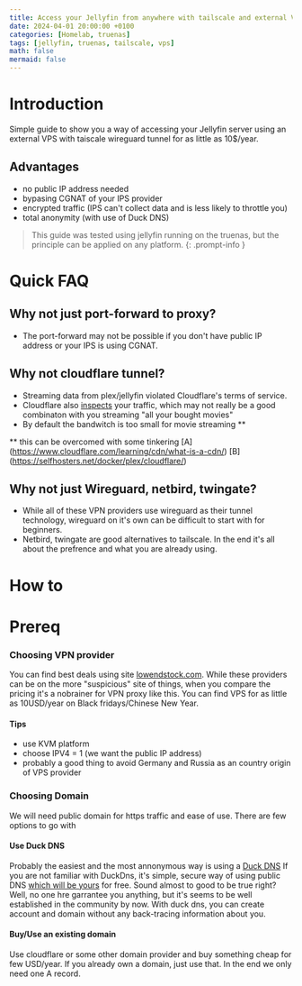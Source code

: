 ```yaml
---
title: Access your Jellyfin from anywhere with tailscale and external VPS
date: 2024-04-01 20:00:00 +0100
categories: [Homelab, truenas]
tags: [jellyfin, truenas, tailscale, vps]
math: false
mermaid: false
---
```

# Introduction
Simple guide to show you a way of accessing your Jellyfin server using an external VPS with taiscale wireguard tunnel for as little as 10$/year.

## Advantages
* no public IP address needed
* bypasing CGNAT of your IPS provider
* encrypted traffic (IPS can't collect data and is less likely to throttle you)
* total anonymity (with use of Duck DNS)

> This guide was tested using jellyfin running on the truenas, but the principle can be applied on any platform.
{: .prompt-info }
 
# Quick FAQ
## Why not just port-forward to proxy?
* The port-forward may not be possible if you don't have public IP address or your IPS is using CGNAT.

## Why not cloudflare tunnel?
* Streaming data from plex/jellyfin violated Cloudflare's terms of service.
* Cloudflare also [inspects](https://developers.cloudflare.com/analytics/network-analytics/reference/data-collection/) your traffic, which may not really be a good combinaton with you streaming "all your bought movies"
* By default the bandwitch is too small for movie streaming ** 

** this can be overcomed with some tinkering [A] (https://www.cloudflare.com/learning/cdn/what-is-a-cdn/) [B] (https://selfhosters.net/docker/plex/cloudflare/)

## Why not just Wireguard, netbird, twingate?
* While all of these VPN providers use wireguard as their tunnel technology, wireguard on it's own can be difficult to start with for beginners.
* Netbird, twingate are good alternatives to tailscale. In the end it's all about the prefrence and what you are already using.


# How to
# Prereq
### Choosing VPN provider
You can find best deals using site [lowendstock.com](lowendstock.com). 
While these providers can be on the more "suspicious" site of things, when you compare the pricing it's a nobrainer for VPN proxy like this. 
You can find VPS for as little as 10USD/year on Black fridays/Chinese New Year.

#### Tips
* use KVM platform
* choose IPV4 = 1 (we want the public IP address)
* probably a good thing to avoid Germany and Russia as an country origin of VPS provider


### Choosing Domain
We will need public domain for https traffic and ease of use. There are few options to go with

#### Use Duck DNS
Probably the easiest and the most annonymous way is using a [Duck DNS](https://www.duckdns.org/) 
If you are not familiar with DuckDns, it's simple, secure way of using public DNS [which will be yours](https://www.duckdns.org/faqs.jsp) for free. 
Sound almost to good to be true right?  Well, no one hre garrantee you anything, but it's seems to be well established in the community by now.
With duck dns, you can create account and domain without any back-tracing information about you. 


#### Buy/Use an existing domain 
Use cloudflare or some other domain provider and buy something cheap for few USD/year.
If you already own a domain, just use that. In the end we only need one A record.

